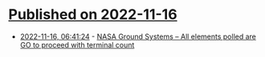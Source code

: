 # [Published on 2022-11-16](index.md)

* [2022-11-16, 06:41:24](https://news.ycombinator.com/item?id=33619704) - [NASA Ground Systems – All elements polled are GO to proceed with terminal count](https://twitter.com/nasagroundsys/status/1592768617661493249)
